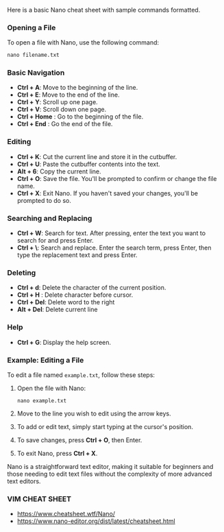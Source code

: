 Here is a basic Nano cheat sheet with sample commands formatted.

### Opening a File
To open a file with Nano, use the following command:
```cmd
nano filename.txt
```

### Basic Navigation
- **Ctrl + A**: Move to the beginning of the line.
- **Ctrl + E**: Move to the end of the line.
- **Ctrl + Y**: Scroll up one page.
- **Ctrl + V**: Scroll down one page.
- **Ctrl + Home** : Go to the beginning of the file.
- **Ctrl + End** : Go the end of the file.

### Editing
- **Ctrl + K**: Cut the current line and store it in the cutbuffer.
- **Ctrl + U**: Paste the cutbuffer contents into the text.
- **Alt + 6**: Copy the current line. 
- **Ctrl + O**: Save the file. You'll be prompted to confirm or change the file name.
- **Ctrl + X**: Exit Nano. If you haven't saved your changes, you'll be prompted to do so.

### Searching and Replacing
- **Ctrl + W**: Search for text. After pressing, enter the text you want to search for and press Enter.
- **Ctrl + \\**: Search and replace. Enter the search term, press Enter, then type the replacement text and press Enter.

### Deleting
- **Ctrl + d**: Delete the character of the current position.
- **Ctrl + H** : Delete character before cursor.
- **Ctrl + Del**: Delete word to the right
- **Alt + Del**: Delete current line 

### Help
- **Ctrl + G**: Display the help screen.

### Example: Editing a File
To edit a file named `example.txt`, follow these steps:

1. Open the file with Nano:
    ```
    nano example.txt
    ```

2. Move to the line you wish to edit using the arrow keys.

3. To add or edit text, simply start typing at the cursor's position.

4. To save changes, press **Ctrl + O**, then Enter.

5. To exit Nano, press **Ctrl + X**.

Nano is a straightforward text editor, making it suitable for beginners and those needing to edit text files without the complexity of more advanced text editors.

### VIM CHEAT SHEET
- https://www.cheatsheet.wtf/Nano/
- https://www.nano-editor.org/dist/latest/cheatsheet.html